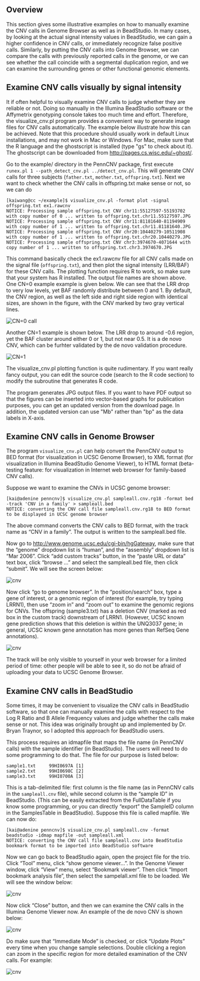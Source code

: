 ## Overview

This section gives some illustrative examples on how to manually examine the CNV calls in Genome Browser as well as in BeadStudio. In many cases, by looking at the actual signal intensity values in BeadStudio, we can gain a higher confidence in CNV calls, or immediately recognize false positive calls. Similarly, by putting the CNV calls into Genome Browser, we can compare the calls with previously reported calls in the genome, or we can see whether the call coincide with a segmental duplication region, and we can examine the surrounding genes or other functional genomic elements. 
 
## Examine CNV calls visually by signal intensity

It if often helpful to visually examine CNV calls to judge whether they are reliable or not. Doing so manually in the Illumina BeadStudio software or the Affymetrix genotyping console takes too much time and effort. Therefore, the visualize_cnv.pl program provides a convenient way to generate image files for CNV calls automatically. The example below illustrate how this can be achieved. Note that this procedure should usually work in default Linux installations, and may not work in Mac or Windows. For Mac, make sure that the R language and the ghostscript is installed (type "gs" to check about it). The ghostscript can be downloaded from http://pages.cs.wisc.edu/~ghost/.

Go to the example/ directory in the PennCNV package, first execute `runex.pl 1 --path_detect_cnv.pl ../detect_cnv.pl`. This will generate CNV calls for three subjects (`father.txt`, `mother.txt`, `offspring.txt`). Next we want to check whether the CNV calls in offspring.txt make sense or not, so we can do

```
[kaiwang@cc ~/example]$ visualize_cnv.pl -format plot -signal offspring.txt ex1.rawcnv
NOTICE: Processing sample offspring.txt CNV chr11:55127597-55193702 with copy number of 0 ... written to offspring.txt.chr11.55127597.JPG
NOTICE: Processing sample offspring.txt CNV chr11:81181640-81194909 with copy number of 1 ... written to offspring.txt.chr11.81181640.JPG
NOTICE: Processing sample offspring.txt CNV chr20:10440279-10511908 with copy number of 1 ... written to offspring.txt.chr20.10440279.JPG
NOTICE: Processing sample offspring.txt CNV chr3:3974670-4071644 with copy number of 1 ... written to offspring.txt.chr3.3974670.JPG
```

This command basically check the ex1.rawcnv file for all CNV calls made on the signal file (`offspring.txt`), and then plot the signal intensity (LRR/BAF) for these CNV calls. The plotting function requires R to work, so make sure that your system has R installed. The output file names are shown above. One CN=0 example example is given below. We can see that the LRR drop to very low levels, yet BAF randomly distribute between 0 and 1. By default, the CNV region, as well as the left side and right side region with identical sizes, are shown in the figure, with the CNV marked by two gray vertical lines.

![CN=0 call](../img/offspring.txt.chr11.55127597.JPG)

Another CN=1 example is shown below. The LRR drop to around -0.6 region, yet the BAF cluster around either 0 or 1, but not near 0.5. It is a de novo CNV, which can be furhter validated by the de novo validation procedure.

![CN=1](../img/offspring.txt.chr3.3974670.JPG)

The visualize_cnv.pl plotting function is quite rudimentary. If you want really fancy output, you can edit the source code (search to the R code section) to modify the subroutine that generates R code.

The program generates JPG output files. If you want to have PDF output so that the figures can be inserted into vector-based graphs for publication purposes, you can get an updated version from the download page. In addition, the updated version can use "Mb" rather than "bp" as the data labels in X-axis.

## Examine CNV calls in Genome Browser

The program `visualize_cnv.pl` can help convert the PennCNV output to BED format (for visualization in UCSC Genome Browser), to XML format (for visualization in Illumina BeadStudio Genome Viewer), to HTML format (beta-testing feature: for visualization in Internet web browser for family-based CNV calls).

Suppose we want to examine the CNVs in UCSC genome browser:

```
[kai@adenine penncnv]$ visualize_cnv.pl sampleall.cnv.rg18 -format bed -track 'CNV in a family' > sampleall.bed
NOTICE: converting the CNV call file sampleall.cnv.rg18 to BED format to be displayed in UCSC genome browser
```

The above command converts the CNV calls to BED format, with the track name as “CNV in a family”. The output is written to the sampleall.bed file.

Now go to http://www.genome.ucsc.edu/cgi-bin/hgGateway, make sure that the “genome” dropdown list is “human”, and the “assembly” dropdown list is “Mar 2006”. Click “add custom tracks” button, in the “paste URL or data” text box, click “browse …” and select the sampleall.bed file, then click “submit”. We will see the screen below:

![cnv](../img/penncnv_visualization_clip_image002.jpg)

Now click “go to genome browser”. In the “position/search” box, type a gene of interest, or a genomic region of interest (for example, try typing LRRN1), then use “zoom in” and “zoom out” to examine the genomic regions for CNVs. The offspring (sample3.txt) has a deletion CNV (marked as red box in the custom track) downstream of LRRN1. (However, UCSC known gene prediction shows that this deletion is within the UNQ3037 gene; in general, UCSC known gene annotation has more genes than RefSeq Gene annotations).

![cnv](../img/penncnv_visualization_clip_image004.jpg)

The track will be only visible to yourself in your web browser for a limited period of time: other people will be able to see it, so do not be afraid of uploading your data to UCSC Genome Browser.

## Examine CNV calls in BeadStudio

Some times, it may be convenient to visualize the CNV calls in BeadStudio software, so that one can manually examine the calls with respect to the Log R Ratio and B Allele Frequency values and judge whether the calls make sense or not. This idea was originally brought up and implemented by Dr. Bryan Traynor, so I adopted this approach for BeadStudio users.

This process requires an idmapfile that maps the file name (in PennCNV calls) with the sample identifier (in BeadStudio). The users will need to do some programming to do that. The file for our purpose is listed below:

```
sample1.txt     99HI0697A [1]
sample2.txt     99HI0698C [2]
sample3.txt     99HI0700A [3]
```

This is a tab-delimited file: first column is the file name (as in PennCNV calls in the `sampleall.cnv` file), while second column is the “sample ID” in BeadStudio. (This can be easily extracted from the FullDataTable if you know some programming, or you can directly “export” the SampleID column in the SamplesTable in BeadStudio). Suppose this file is called mapfile. We can now do:

```
[kai@adenine penncnv]$ visualize_cnv.pl sampleall.cnv -format beadstudio -idmap mapfile -out sampleall.xml
NOTICE: converting the CNV call file sampleall.cnv into BeadStudio bookmark format to be imported into BeadStudio software
```

Now we can go back to BeadStudio again, open the project file for the trio. Click “Tool” menu, click “show genome viewer…”. In the Genome Viewer window, click “View” menu, select “Bookmark viewer”. Then click “Import bookmark analysis file”, then select the sampelall.xml file to be loaded. We will see the window below:

![cnv](../img/penncnv_visualization_clip_image006.jpg)

Now click “Close” button, and then we can examine the CNV calls in the Illumina Genome Viewer now. An example of the de novo CNV is shown below:

![cnv](../img/penncnv_visualization_clip_image008.jpg)

Do make sure that “Immediate Mode” is checked, or click “Update Plots” every time when you change sample selections. Double clicking a region can zoom in the specific region for more detailed examination of the CNV calls. For example:

![cnv](../img/penncnv_visualization_clip_image010.jpg)

